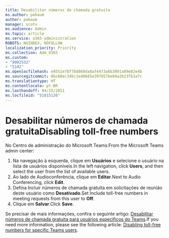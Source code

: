 ```yaml
---
title: Desabilitar números de chamada gratuita
ms.author: pebaum
author: pebaum
manager: scotv
ms.audience: Admin
ms.topic: article
ms.service: o365-administration
ROBOTS: NOINDEX, NOFOLLOW
localization_priority: Priority
ms.collection: Adm_O365
ms.custom:
- "9002532"
- "5142"
ms.openlocfilehash: e9551e78f78d868da8af4473a6b3091a89e82e4b
ms.sourcegitcommit: 8bc60ec34bc1e40685e3976576e04a2623f63a7c
ms.translationtype: HT
ms.contentlocale: pt-BR
ms.lasthandoff: 04/15/2021
ms.locfileid: "51815126"
---
```

# <a name="disabling-toll-free-numbers"></a><span data-ttu-id="22c69-102">Desabilitar números de chamada gratuita</span><span class="sxs-lookup"><span data-stu-id="22c69-102">Disabling toll-free numbers</span></span>

<span data-ttu-id="22c69-103">No Centro de administração do Microsoft Teams:</span><span class="sxs-lookup"><span data-stu-id="22c69-103">From the Microsoft Teams admin center:</span></span>

1. <span data-ttu-id="22c69-104">Na navegação à esquerda, clique em **Usuários** e selecione o usuário na lista de usuários disponíveis.</span><span class="sxs-lookup"><span data-stu-id="22c69-104">In the left navigation, click **Users**, and then select the user from the list of available users.</span></span>
2. <span data-ttu-id="22c69-105">Ao lado de Audioconferência, clique em **Editar**.</span><span class="sxs-lookup"><span data-stu-id="22c69-105">Next to Audio Conferencing, click **Edit**.</span></span>
3. <span data-ttu-id="22c69-106">Defina Incluir números de chamada gratuita em solicitações de reunião deste usuário como **Desativado**.</span><span class="sxs-lookup"><span data-stu-id="22c69-106">Set Include toll-free numbers in meeting requests from this user to **Off**.</span></span>
4. <span data-ttu-id="22c69-107">Clique em **Salvar**.</span><span class="sxs-lookup"><span data-stu-id="22c69-107">Click **Save**.</span></span>

<span data-ttu-id="22c69-108">Se precisar de mais informações, confira o seguinte artigo: [Desabilitar números de chamada gratuita para usuários específicos do Teams](https://docs.microsoft.com/microsoftteams/disabling-toll-free-numbers-for-specific-teams-users).</span><span class="sxs-lookup"><span data-stu-id="22c69-108">If you need more information, please see the following article: [Disabling toll-free numbers for specific Teams users](https://docs.microsoft.com/microsoftteams/disabling-toll-free-numbers-for-specific-teams-users).</span></span>

